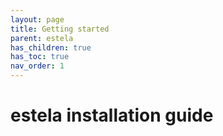 ```yaml
---
layout: page
title: Getting started
parent: estela
has_children: true
has_toc: true
nav_order: 1
---
```


# estela installation guide
